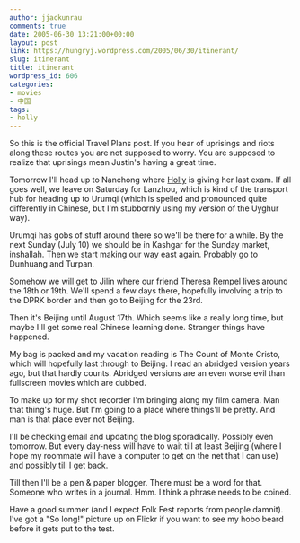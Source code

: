 ```yaml
---
author: jjackunrau
comments: true
date: 2005-06-30 13:21:00+00:00
layout: post
link: https://hungryj.wordpress.com/2005/06/30/itinerant/
slug: itinerant
title: itinerant
wordpress_id: 606
categories:
- movies
- 中国
tags:
- holly
---
```


So this is the official Travel Plans post.  If you hear of uprisings and riots along these routes you are not supposed to worry.  You are supposed to realize that uprisings mean Justin's having a great time.
  

  
Tomorrow I'll head up to Nanchong where [Holly](http://www.xanga.com/home.aspx?user=hollyrinny) is giving her last exam.  If all goes well, we leave on Saturday for Lanzhou, which is kind of the transport hub for heading up to Urumqi (which is spelled and pronounced quite differently in Chinese, but I'm stubbornly using my version of the Uyghur way).
  

  
Urumqi has gobs of stuff around there so we'll be there for a while.  By the next Sunday (July 10) we should be in Kashgar for the Sunday market, inshallah.  Then we start making our way east again.  Probably go to Dunhuang and Turpan.
  

  
Somehow we will get to Jilin where our friend Theresa Rempel lives around the 18th or 19th.  We'll spend a few days there, hopefully involving a trip to the DPRK border and then go to Beijing for the 23rd.
  

  
Then it's Beijing until August 17th.  Which seems like a really long time, but maybe I'll get some real Chinese learning done.  Stranger things have happened.
  

  
My bag is packed and my vacation reading is The Count of Monte Cristo, which will hopefully last through to Beijing.  I read an abridged version years ago, but that hardly counts.  Abridged versions are an even worse evil than fullscreen movies which are dubbed.
  

  
To make up for my shot recorder I'm bringing along my film camera.  Man that thing's huge.  But I'm going to a place where things'll be pretty.  And man is that place ever not Beijing.
  

  
I'll be checking email and updating the blog sporadically.  Possibly even tomorrow.  But every day-ness will have to wait till at least Beijing (where I hope my roommate will have a computer to get on the net that I can use) and possibly till I get back.
  

  
Till then I'll be a pen & paper blogger.  There must be a word for that.  Someone who writes in a journal.  Hmm. I think a phrase needs to be coined.
  

  
Have a good summer (and I expect Folk Fest reports from people damnit).  I've got a "So long!" picture up on Flickr if you want to see my hobo beard before it gets put to the test.
